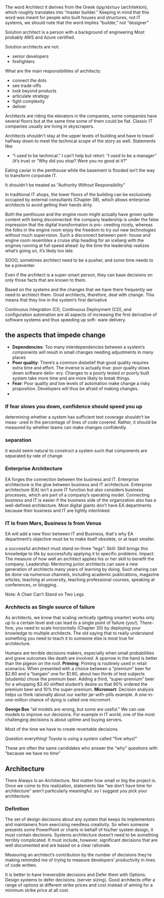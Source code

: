 The word Architect it derives from the Greek ἀρχιτέκτων (architekton), which roughly translates into “master builder.”
Keeping in mind that this word was meant for people who built houses and structures, not IT systems, we should note that the word implies “builder,” not “designer”


Solution architect is a person with a background of engineering 
Most probably AWS and Azure certified.

Solution architects are not:
- senior developers
- firefighters

What are the main responsibilities of architects:
- connect the dots
- see trade-offs
- look beyond products
- articulate strategy
- fight complexity
- deliver

Architects are riding the elevators in the companies, some companies have several floors but at the same time 
some of them could be flat.
Classic IT companies usually are living in skyscrapers.

Architects shouldn't stay at the upper levels of building and have to
travel halfway down to meet the technical scope of the story as well.
Statements like:
- “I used to be technical.” I can’t help but retort: “I used to be a manager” (it’s true) or “Why did you stop? Were you no good at it?”

Eating caviar in the penthouse while the basement is flooded isn’t the way to transform corporate IT.

It shouldn't be treated as "Authority Without Responsibility"

In traditional IT shops, the lower floors of the building can be exclusively occupied by external consultants (Chapter 38), which allows enterprise architects to avoid getting their hands dirty.

Both the penthouse and the engine room might actually have grown quite content with being disconnected: the company leadership is under the false impression that the digital transformation is pro- ceeding nicely, whereas the folks in the engine room enjoy the freedom to try out new technologies without much supervision. Such a disconnect between pent- house and engine room resembles a cruise ship heading for an iceberg with the engines running at full speed ahead: by the time the leadership realizes what’s going on, it’s likely too late.

SOOO, sometimes architect need to be a pusher, and some time needs to be a preventer.


Even if the architect is a super-smart person, they can base decisions on only those facts that are known to them.

Based on the systems and the changes that we have there frequently we need to architect them. Good architects, therefore, deal with change. This means that they live in the system’s first derivative

Continuous Integration (CI), Continuous Deployment (CD), and configuration automation are all aspects of increasing the first derivative of software systems and thus speeding up soft- ware delivery.


## the aspects that impede change
- **Dependencies**: Too many interdependencies between a system’s components will result in small changes needing adjustments in many places
- **Poor quality**: There’s a common disbelief that good quality requires extra time and effort. The inverse is actually true: poor quality slows down software deliv- ery. Changes to a poorly tested or poorly built system take more time and are more likely to break things.
- **Fear**: Poor quality and low levels of automation make change a risky proposition. Developers will thus be afraid of making changes.
- 

### If fear slows you down, confidence should speed you up
determining whether a system has sufficient test coverage shouldn’t be meas- ured in the percentage of lines of code covered. Rather, it should be measured by whether teams can make changes confidently.

### separation
it would seem natural to construct a system such that components are separated by rate of change

### Enterprise Architecture
EA forges the connection between the business and IT.
Enterprise architecture is the glue between business and IT architecture.
Enterprise architecture (EA) isn’t a pure IT function but also considers business processes, which are part of a company’s operating model.
Connecting business and IT is easier if the business side of the organization also has a well-defined architecture.
Most digital giants don’t have EA departments because their business and IT are tightly interlinked.

### IT Is from Mars, Business Is from Venus
EA will add a new floor between IT and Business, that's why EA department’s objective must be to make itself obsolete, or at least smaller.

a successful architect must stand on three “legs”:
Skill: Skill brings this knowledge to life by successfully applying it to specific problems.
Impact: The measure of how well an architect applies his or her skill to benefit the company.
Leadership: Mentoring junior architects can save a new generation of architects many years of learning by doing. Such sharing can be done via numerous channels, including academic publications, magazine articles, teaching at university, teaching professional courses, speaking at conferences, or blogging.

Note: A Chair Can’t Stand on Two Legs

### Architects as Single source of failure
As architects, we know that scaling vertically (getting smarter) works only up to a certain level and can lead to a single point of failure (you!). There- fore, you need to scale horizontally (Chapter 30) by deploying your knowledge to multiple architects.
The old saying that to really understand something you need to teach it to someone else is most true for architecture.


Humans are terrible decisions makers, especially when small probabilities and grave outcomes like death are involved.
A sparrow in the hand is better than the pigeon on the roof.
**Priming**: Priming is routinely used in retail scenarios. When presented with a choice between a “premium” beer for $2.60 and a “bargain” one for $1.80, about two thirds of test subjects (students) chose the premium beer. Adding a third, “super-premium” beer for a whopping $3.40 shifted student’s desire so that 90% ordered the premium beer and 10% the super-premium.
**Micromort**: Decision analysis helps us think rationally about our earlier jar-with-pills example. A one-in-one-million chance of dying is called one micromort.

**George Box**  “all models are wrong, but some are useful.”
We can use models to improve our decisions.
For example in IT world, one of the most challenging decisions is about uptime and buying servers.

Most of the time we have to create revertable decisions.

Question everything!
Toyota is using a system called "five whys!"

These are often the same candidates who answer the “why” questions with “because we have no time”


## Architecture
There Always Is an Architecture. Not matter how small or big the project is.
Once we come to this realization, statements like “we don’t have time for architecture” aren’t particularly meaningful.
so I suggest you pick your architecture.

### Definition
The set of design decisions about any system that keeps its implementors and maintainers from exercising needless creativity.
So when someone presents some PowerPoint or charts in behalf of his/her system design, it must contain decisions.
Systems architecture doesn’t need to be something terribly complicated. It must include, however, significant decisions that are well documented and are based on a clear rationale.

Measuring an architect’s contribution by the number of decisions they’re making reminded me of trying to measure developers’ productivity in lines of code written. 

It is better to have Irreversible decisions and Defer them with Options.
Design systems to defer decisions. (server sizing).
Good architects offer a range of options at different strike prices and cost instead of aiming for a minimum strike price at all cost.




